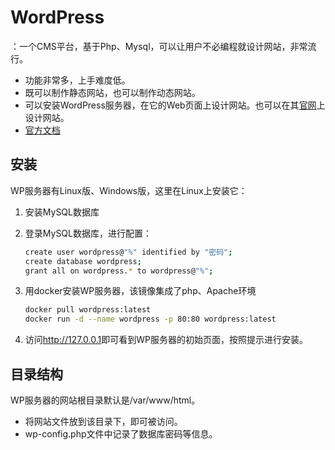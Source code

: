 # WordPress

：一个CMS平台，基于Php、Mysql，可以让用户不必编程就设计网站，非常流行。
- 功能非常多，上手难度低。
- 既可以制作静态网站，也可以制作动态网站。
- 可以安装WordPress服务器，在它的Web页面上设计网站。也可以在其[官网](https://wordpress.com)上设计网站。
- [官方文档](https://www.tutorialspoint.com/wordpress/)

## 安装

WP服务器有Linux版、Windows版，这里在Linux上安装它：
1. 安装MySQL数据库
2. 登录MySQL数据库，进行配置：

    ```sh
    create user wordpress@"%" identified by "密码";
    create database wordpress;
    grant all on wordpress.* to wordpress@"%";
    ```

3. 用docker安装WP服务器，该镜像集成了php、Apache环境

    ```sh
    docker pull wordpress:latest
    docker run -d --name wordpress -p 80:80 wordpress:latest
    ```

4. 访问<http://127.0.0.1>即可看到WP服务器的初始页面，按照提示进行安装。

## 目录结构

WP服务器的网站根目录默认是/var/www/html。
- 将网站文件放到该目录下，即可被访问。
- wp-config.php文件中记录了数据库密码等信息。
